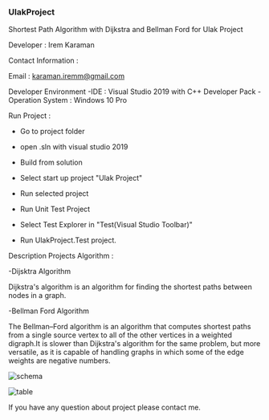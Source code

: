 ### UlakProject
Shortest Path Algorithm with Dijkstra and Bellman Ford for Ulak Project

Developer : Irem Karaman

Contact Information : 

Email : karaman.iremm@gmail.com


Developer Environment
-IDE : Visual Studio 2019 with C++ Developer Pack
-Operation System : Windows 10 Pro

Run Project : 

- Go to project folder
- open .sln with visual studio 2019
- Build from solution
- Select start up project "Ulak Project"
- Run selected project

- Run Unit Test Project

- Select Test Explorer in "Test(Visual Studio Toolbar)"
- Run UlakProject.Test project.

Description Projects Algorithm :


-Dijsktra Algorithm
  
  Dijkstra's algorithm is an algorithm for finding the shortest paths between nodes in a graph.

-Bellman Ford Algorithm

  The Bellman–Ford algorithm is an algorithm that computes shortest paths from a single source vertex to all of the other vertices in a weighted digraph.It is slower than Dijkstra's algorithm for the same problem, but more versatile, as it is capable of handling graphs in which some of the edge weights are negative numbers.
  
  ![schema](https://user-images.githubusercontent.com/68869361/88785780-4d48b200-d19a-11ea-8fc8-7995fc039c01.jpeg)
  
  
  ![table](https://user-images.githubusercontent.com/68869361/88786192-e24bab00-d19a-11ea-9e38-b26fbb9d4870.PNG)





If you have any question about project please contact me.
